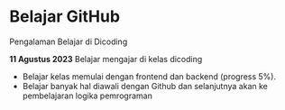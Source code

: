 # Belajar GitHub
Pengalaman Belajar di Dicoding

**11 Agustus 2023**
Belajar mengajar di kelas dicoding
* Belajar kelas memulai dengan frontend dan backend (progress 5%).
* Belajar banyak hal diawali dengan Github dan selanjutnya akan ke pembelajaran logika pemrograman
